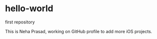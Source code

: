 # hello-world
first repository

This is Neha Prasad, working on GitHub profile to add more iOS projects.
